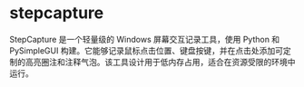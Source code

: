 # stepcapture
StepCapture 是一个轻量级的 Windows 屏幕交互记录工具，使用 Python 和 PySimpleGUI 构建。它能够记录鼠标点击位置、键盘按键，并在点击处添加可定制的高亮圈注和注释气泡。该工具设计用于低内存占用，适合在资源受限的环境中运行。
